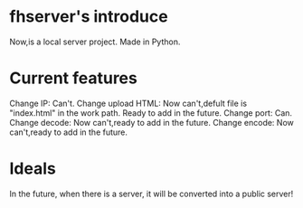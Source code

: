 # fhserver's introduce
Now,is a local server project.
Made in Python.
# Current features
Change IP:
Can't.
Change upload HTML:
Now can't,defult file is "index.html" in the work path. Ready to add in the future.
Change port:
Can.
Change decode:
Now can't,ready to add in the future.
Change encode:
Now can't,ready to add in the future.

# Ideals
In the future, when there is a server, it will be converted into a public server!
